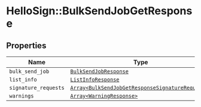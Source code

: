 # HelloSign::BulkSendJobGetResponse



## Properties

| Name | Type | Description | Notes |
| ---- | ---- | ----------- | ----- |
| `bulk_send_job` | [```BulkSendJobResponse```](BulkSendJobResponse.md) |    |  |
| `list_info` | [```ListInfoResponse```](ListInfoResponse.md) |    |  |
| `signature_requests` | [```Array<BulkSendJobGetResponseSignatureRequests>```](BulkSendJobGetResponseSignatureRequests.md) |    |  |
| `warnings` | [```Array<WarningResponse>```](WarningResponse.md) |    |  |

